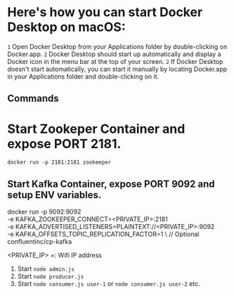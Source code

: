 # Here's how you can start Docker Desktop on macOS:

`1` Open Docker Desktop from your Applications folder by double-clicking on Docker.app.
`2` Docker Desktop should start up automatically and display a Docker icon in the menu bar at the top of your screen.
`2` If Docker Desktop doesn't start automatically, you can start it manually by locating Docker.app in your Applications folder and double-clicking on it.



## Commands
# Start Zookeper Container and expose PORT 2181.
`docker run -p 2181:2181 zookeeper`

## Start Kafka Container, expose PORT 9092 and setup ENV variables.
docker run -p 9092:9092 \
-e KAFKA_ZOOKEEPER_CONNECT=<PRIVATE_IP>:2181 \
-e KAFKA_ADVERTISED_LISTENERS=PLAINTEXT://<PRIVATE_IP>:9092 \
-e KAFKA_OFFSETS_TOPIC_REPLICATION_FACTOR=1 \ // Optional
confluentinc/cp-kafka

<PRIVATE_IP> =: Wifi IP address


1. Start `node admin.js`
2. Start `node producer.js`
3. Start `node consumer.js user-1` or `node consumer.js user-2` etc.